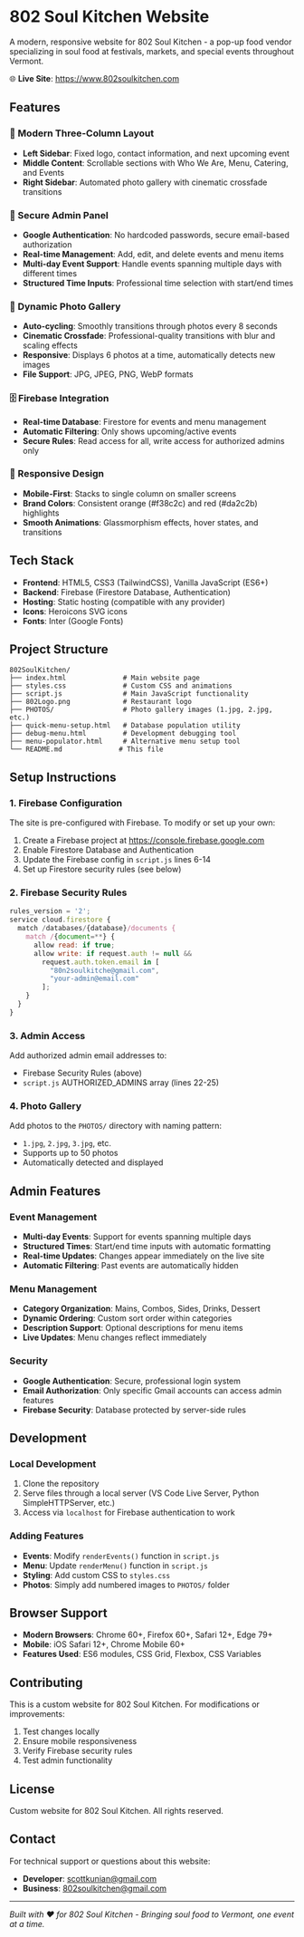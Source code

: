 # 802 Soul Kitchen Website

A modern, responsive website for 802 Soul Kitchen - a pop-up food vendor specializing in soul food at festivals, markets, and special events throughout Vermont.

🌐 **Live Site**: <https://www.802soulkitchen.com>

## Features

### 🎨 Modern Three-Column Layout

- **Left Sidebar**: Fixed logo, contact information, and next upcoming event
- **Middle Content**: Scrollable sections with Who We Are, Menu, Catering, and Events
- **Right Sidebar**: Automated photo gallery with cinematic crossfade transitions

### 🔐 Secure Admin Panel

- **Google Authentication**: No hardcoded passwords, secure email-based authorization
- **Real-time Management**: Add, edit, and delete events and menu items
- **Multi-day Event Support**: Handle events spanning multiple days with different times
- **Structured Time Inputs**: Professional time selection with start/end times

### 📸 Dynamic Photo Gallery

- **Auto-cycling**: Smoothly transitions through photos every 8 seconds
- **Cinematic Crossfade**: Professional-quality transitions with blur and scaling effects
- **Responsive**: Displays 6 photos at a time, automatically detects new images
- **File Support**: JPG, JPEG, PNG, WebP formats

### 🗄️ Firebase Integration

- **Real-time Database**: Firestore for events and menu management
- **Automatic Filtering**: Only shows upcoming/active events
- **Secure Rules**: Read access for all, write access for authorized admins only

### 📱 Responsive Design

- **Mobile-First**: Stacks to single column on smaller screens
- **Brand Colors**: Consistent orange (#f38c2c) and red (#da2c2b) highlights
- **Smooth Animations**: Glassmorphism effects, hover states, and transitions

## Tech Stack

- **Frontend**: HTML5, CSS3 (TailwindCSS), Vanilla JavaScript (ES6+)
- **Backend**: Firebase (Firestore Database, Authentication)
- **Hosting**: Static hosting (compatible with any provider)
- **Icons**: Heroicons SVG icons
- **Fonts**: Inter (Google Fonts)

## Project Structure

```text
802SoulKitchen/
├── index.html              # Main website page
├── styles.css              # Custom CSS and animations
├── script.js               # Main JavaScript functionality
├── 802Logo.png             # Restaurant logo
├── PHOTOS/                 # Photo gallery images (1.jpg, 2.jpg, etc.)
├── quick-menu-setup.html   # Database population utility
├── debug-menu.html         # Development debugging tool
├── menu-populator.html     # Alternative menu setup tool
└── README.md              # This file
```

## Setup Instructions

### 1. Firebase Configuration

The site is pre-configured with Firebase. To modify or set up your own:

1. Create a Firebase project at <https://console.firebase.google.com>
2. Enable Firestore Database and Authentication
3. Update the Firebase config in `script.js` lines 6-14
4. Set up Firestore security rules (see below)

### 2. Firebase Security Rules

```javascript
rules_version = '2';
service cloud.firestore {
  match /databases/{database}/documents {
    match /{document=**} {
      allow read: if true;
      allow write: if request.auth != null &&
        request.auth.token.email in [
          "80n2soulkitche@gmail.com",
          "your-admin@email.com"
        ];
    }
  }
}
```

### 3. Admin Access

Add authorized admin email addresses to:

- Firebase Security Rules (above)
- `script.js` AUTHORIZED_ADMINS array (lines 22-25)

### 4. Photo Gallery

Add photos to the `PHOTOS/` directory with naming pattern:

- `1.jpg`, `2.jpg`, `3.jpg`, etc.
- Supports up to 50 photos
- Automatically detected and displayed

## Admin Features

### Event Management

- **Multi-day Events**: Support for events spanning multiple days
- **Structured Times**: Start/end time inputs with automatic formatting
- **Real-time Updates**: Changes appear immediately on the live site
- **Automatic Filtering**: Past events are automatically hidden

### Menu Management

- **Category Organization**: Mains, Combos, Sides, Drinks, Dessert
- **Dynamic Ordering**: Custom sort order within categories
- **Description Support**: Optional descriptions for menu items
- **Live Updates**: Menu changes reflect immediately

### Security

- **Google Authentication**: Secure, professional login system
- **Email Authorization**: Only specific Gmail accounts can access admin features
- **Firebase Security**: Database protected by server-side rules

## Development

### Local Development

1. Clone the repository
2. Serve files through a local server (VS Code Live Server, Python SimpleHTTPServer, etc.)
3. Access via `localhost` for Firebase authentication to work

### Adding Features

- **Events**: Modify `renderEvents()` function in `script.js`
- **Menu**: Update `renderMenu()` function in `script.js`
- **Styling**: Add custom CSS to `styles.css`
- **Photos**: Simply add numbered images to `PHOTOS/` folder

## Browser Support

- **Modern Browsers**: Chrome 60+, Firefox 60+, Safari 12+, Edge 79+
- **Mobile**: iOS Safari 12+, Chrome Mobile 60+
- **Features Used**: ES6 modules, CSS Grid, Flexbox, CSS Variables

## Contributing

This is a custom website for 802 Soul Kitchen. For modifications or improvements:

1. Test changes locally
2. Ensure mobile responsiveness
3. Verify Firebase security rules
4. Test admin functionality

## License

Custom website for 802 Soul Kitchen. All rights reserved.

## Contact

For technical support or questions about this website:

- **Developer**: <scottkunian@gmail.com>
- **Business**: <802soulkitchen@gmail.com>

---

*Built with ❤️ for 802 Soul Kitchen - Bringing soul food to Vermont, one event at a time.*
